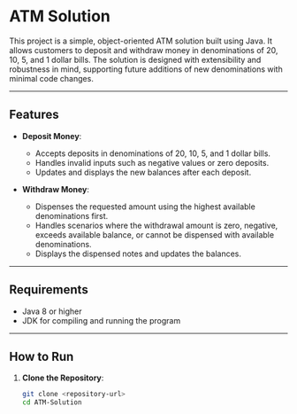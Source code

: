 # ATM Solution

This project is a simple, object-oriented ATM solution built using Java. It allows customers to deposit and withdraw money in denominations of 20, 10, 5, and 1 dollar bills. The solution is designed with extensibility and robustness in mind, supporting future additions of new denominations with minimal code changes.

---

## Features

- **Deposit Money**:
  - Accepts deposits in denominations of 20, 10, 5, and 1 dollar bills.
  - Handles invalid inputs such as negative values or zero deposits.
  - Updates and displays the new balances after each deposit.

- **Withdraw Money**:
  - Dispenses the requested amount using the highest available denominations first.
  - Handles scenarios where the withdrawal amount is zero, negative, exceeds available balance, or cannot be dispensed with available denominations.
  - Displays the dispensed notes and updates the balances.

---

## Requirements

- Java 8 or higher
- JDK for compiling and running the program

---

## How to Run

1. **Clone the Repository**:
   ```bash
   git clone <repository-url>
   cd ATM-Solution
